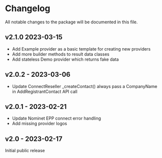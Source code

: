 # Changelog

All notable changes to the package will be documented in this file.

## v2.1.0 2023-03-15

- Add Example provider as a basic template for creating new providers
- Add more builder methods to result data classes
- Add stateless Demo provider which returns fake data

## v2.0.2 - 2023-03-06

- Update ConnectReseller _createContact() always pass a CompanyName in
  AddRegistrantContact API call

## v2.0.1 - 2023-02-21

- Update Nominet EPP connect error handling
- Add missing provider logos

## v2.0 - 2023-02-17

Initial public release
